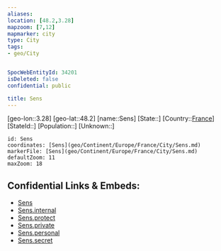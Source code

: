 ```yaml
---
aliases: 
location: [48.2,3.28]
mapzoom: [7,12] 
mapmarker: city 
type: City
tags:
- geo/City


SpocWebEntityId: 34201
isDeleted: false
confidential: public

title: Sens
---
```

[geo-lon::3.28]
[geo-lat::48.2]
[name::Sens]
[State::]
[Country::[France](geo/Continent/Europe/France.md)]
[StateId::]
[Population::]
[Unknown::]


```leaflet
id: Sens
coordinates: [Sens](geo/Continent/Europe/France/City/Sens.md)
markerFile: [Sens](geo/Continent/Europe/France/City/Sens.md)
defaultZoom: 11 
maxZoom: 18
```


## Confidential Links & Embeds: 
- [Sens](../../../../../../_public/geo/Continent/Europe/France/City/Sens.md) 
- [Sens.internal](../../../../../../_internal/geo/Continent/Europe/France/City/Sens.internal.md) 
- [Sens.protect](../../../../../../_protect/geo/Continent/Europe/France/City/Sens.protect.md) 
- [Sens.private](../../../../../../_private/geo/Continent/Europe/France/City/Sens.private.md) 
- [Sens.personal](../../../../../../_personal/geo/Continent/Europe/France/City/Sens.personal.md) 
- [Sens.secret](../../../../../../_secret/geo/Continent/Europe/France/City/Sens.secret.md) 
